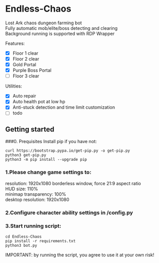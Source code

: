# Endless-Chaos

Lost Ark chaos dungeon farming bot\
Fully automatic mob/elite/boss detecting and clearing\
Background running is supported with RDP Wrapper

Features:

- [x] Floor 1 clear
- [x] Floor 2 clear
- [x] Gold Portal
- [x] Purple Boss Portal
- [ ] Floor 3 clear

Utilities:

- [x] Auto repair
- [x] Auto health pot at low hp
- [x] Anti-stuck detection and time limit customization
- [ ] todo

## Getting started

###0. Prequisites
Install pip if you have not:

```
curl https://bootstrap.pypa.io/get-pip.py -o get-pip.py
python3 get-pip.py
python3 -m pip install --upgrade pip
```

### 1.Please change game settings to:

resolution: 1920x1080 borderless window, force 21:9 aspect ratio\
HUD size: 110%\
minimap transparency: 100%\
desktop resolution: 1920x1080

### 2.Configure character ability settings in /config.py

### 3.Start running script:

```
cd Endless-Chaos
pip install -r requirements.txt
python3 bot.py
```

IMPORTANT: by running the script, you agree to use it at your own risk!
